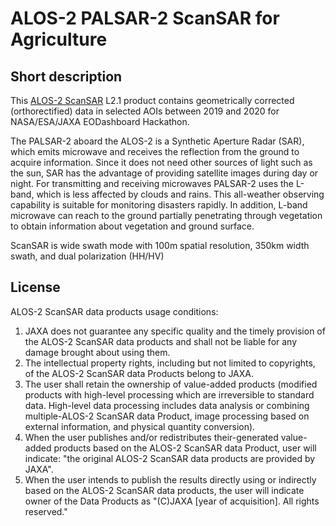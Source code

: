 # ALOS-2 PALSAR-2 ScanSAR for Agriculture

## Short description

  This [ALOS-2 ScanSAR](https://alos-pasco.com/en/alos-2/spec/) L2.1 product contains geometrically corrected (orthorectified) 
  data in selected AOIs between 2019 and 2020 for NASA/ESA/JAXA EODashboard Hackathon.   

  The PALSAR-2 aboard the ALOS-2 is a Synthetic Aperture Radar (SAR), which emits microwave and receives the reflection 
  from the ground to acquire information. Since it does not need other sources of light such as the sun, SAR has the 
  advantage of providing satellite images during day or night. For transmitting and receiving microwaves PALSAR-2 uses 
  the L-band, which is less affected by clouds and rains. This all-weather observing capability is suitable for monitoring disasters rapidly. In addition, L-band microwave can reach to the ground partially penetrating through vegetation to obtain information about vegetation and ground surface.    

  ScanSAR is wide swath mode with 100m spatial resolution, 350km width swath, and dual polarization (HH/HV)  

## License  

ALOS-2 ScanSAR data products usage conditions:
 1. JAXA does not guarantee any specific quality and the timely provision of the ALOS-2 ScanSAR data products and shall 
not be liable for any damage brought about using them.
 2. The intellectual property rights, including but not limited to copyrights, of the ALOS-2 ScanSAR data Products 
belong to JAXA.
 3. The user shall retain the ownership of value-added products (modified products with high-level processing which are irreversible to standard data. High-level data processing includes data analysis or combining multiple-ALOS-2 ScanSAR data Product, image processing based on external information, and physical quantity conversion).
 4. When the user publishes and/or redistributes their-generated value-added products based on the ALOS-2 ScanSAR data Product, user will indicate: "the original ALOS-2 ScanSAR data products are provided by JAXA".
 5. When the user intends to publish the results directly using or indirectly based on the ALOS-2 ScanSAR data products, the user will indicate owner of the Data Products as "(C)JAXA [year of acquisition]. All rights reserved."




